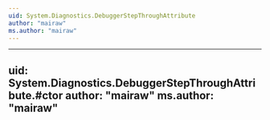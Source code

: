 ```yaml
---
uid: System.Diagnostics.DebuggerStepThroughAttribute
author: "mairaw"
ms.author: "mairaw"
---
```


---
uid: System.Diagnostics.DebuggerStepThroughAttribute.#ctor
author: "mairaw"
ms.author: "mairaw"
---
